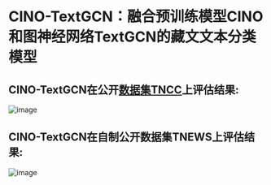 # CINO-TextGCN：融合预训练模型CINO和图神经网络TextGCN的藏文文本分类模型
## CINO-TextGCN在公开[数据集TNCC](https://github.com/FudanNLP/Tibetan-Classification)上评估结果:
![image](https://user-images.githubusercontent.com/16609877/193799376-8c917cb7-613f-4592-b07f-23b9cc4788d6.png)

## CINO-TextGCN在自制公开数据集TNEWS上评估结果:
![image](https://user-images.githubusercontent.com/16609877/193799466-6dcdc284-0ca3-44bb-9dc0-9a925bcd4213.png)

